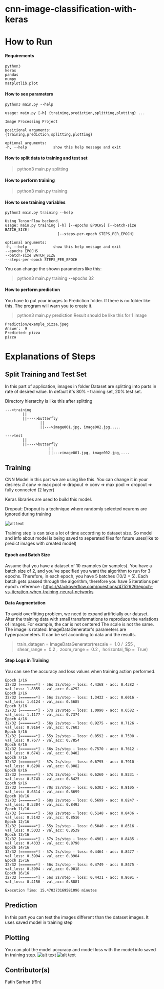 # cnn-image-classification-with-keras

# How to Run
#### Requirements
>
    python3
    keras
    pandas
    numpy
    matplotlib.plot
#### How to see parameters
>
    python3 main.py --help
>

    usage: main.py [-h] {training,prediction,splitting,plotting} ...

    Image Processing Project

    positional arguments:
    {training,prediction,splitting,plotting}

    optional arguments:
    -h, --help            show this help message and exit


#### How to split data to training and test set
> python3 main.py splitting

#### How to perform training
> python3 main.py training 

#### How to see training variables
>
    python3 main.py training --help
>
    Using TensorFlow backend.
    usage: main.py training [-h] [--epochs EPOCHS] [--batch-size BATCH_SIZE]
                            [--steps-per-epoch STEPS_PER_EPOCH]

    optional arguments:
    -h, --help            show this help message and exit
    --epochs EPOCHS
    --batch-size BATCH_SIZE
    --steps-per-epoch STEPS_PER_EPOCH

You can change the shown parameters like this:
> python3 main.py training --epochs 32


#### How to perform prediction

You have to put your images to Prediction folder. If there is no folder like this. The program will warn you to create it.

> python3 main.py prediction
Result should be like this for 1 image
>
    Prediction/example_pizza.jpeg
    Answer:  9
    Predicted: pizza
    pizza

# Explanations of Steps
## Split Training and Test Set
In this part of application, images in folder Dataset are splitting into parts in rate of desired value. In default it's 80% - training set,  20% test set.

Directory hierarchy is like this after splitting
>
    --->training
            ||
            ||---->butterfly
                    ||
                    ||--->image001.jpg, image002.jpg,....

    --->test
            ||
            ||---->butterfly
                        ||
                        ||--->image001.jpg, image002.jpg,....

## Training

CNN Model in this part we are using like this. You can change it in your desires:
    # conv => max pool => dropout => conv => max pool => dropout => fully connected (2 layer)

Keras libraries are used to build this model.

Dropout: Dropout is a technique where randomly selected neurons are ignored during training

![alt text](./figures/Figure_3.jpg)

Training step is can take a lot of time according to dataset size. So model and info about model is being saved to seperated files for future uses(like to predict images with created model)
#### Epoch and Batch Size
Assume that you have a dataset of 10 examples (or samples). You have a batch size of 2, and you've specified you want the algorithm to run for 3 epochs. Therefore, in each epoch, you have 5 batches (10/2 = 5). Each batch gets passed through the algorithm, therefore you have 5 iterations per epoch.
reference : https://stackoverflow.com/questions/4752626/epoch-vs-iteration-when-training-neural-networks

#### Data Augmentation
 To avoid overfitting problem, we need to expand artificially our dataset. Alter the training data with small transformations to reproduce the variations of images. For example, the car is not centered The scale is not the same. The image is rotated. ImageDataGenerator's parameters are hyperparameters. It can be set according to data and the results.
 >train_datagen = ImageDataGenerator(rescale​ = ​ 1.0​ / ​ 255​ , ​ shear_range​ = ​ 0.2​ , ​ zoom_range​ = ​ 0.2​ , ​ horizontal_flip​ = ​ True)

#### Step Logs in Training
You can see the accuracy and loss values when training action performed.
>
    Epoch 1/16
    32/32 [=======*] - 56s 2s/step - loss: 4.4368 - acc: 0.4382 - val_loss: 1.8855 - val_acc: 0.4292
    Epoch 2/16
    32/32 [=======*] - 56s 2s/step - loss: 1.3432 - acc: 0.6016 - val_loss: 1.6124 - val_acc: 0.5685
    Epoch 3/16
    32/32 [=======*] - 57s 2s/step - loss: 1.0990 - acc: 0.6582 - val_loss: 1.1177 - val_acc: 0.7374
    Epoch 4/16
    32/32 [=======*] - 56s 2s/step - loss: 0.9275 - acc: 0.7126 - val_loss: 0.9164 - val_acc: 0.7603
    Epoch 5/16
    32/32 [=======*] - 55s 2s/step - loss: 0.8592 - acc: 0.7508 - val_loss: 0.7677 - val_acc: 0.7854
    Epoch 6/16
    32/32 [=======*] - 56s 2s/step - loss: 0.7570 - acc: 0.7612 - val_loss: 0.6741 - val_acc: 0.8402
    Epoch 7/16
    32/32 [=======*] - 57s 2s/step - loss: 0.6795 - acc: 0.7910 - val_loss: 0.6298 - val_acc: 0.8082
    Epoch 8/16
    32/32 [=======*] - 57s 2s/step - loss: 0.6260 - acc: 0.8231 - val_loss: 0.5743 - val_acc: 0.8425
    Epoch 9/16
    32/32 [=======*] - 70s 2s/step - loss: 0.6303 - acc: 0.8105 - val_loss: 0.6314 - val_acc: 0.8699
    Epoch 10/16
    32/32 [=======*] - 68s 2s/step - loss: 0.5699 - acc: 0.8247 - val_loss: 0.5304 - val_acc: 0.8493
    Epoch 11/16
    32/32 [=======*] - 56s 2s/step - loss: 0.5148 - acc: 0.8436 - val_loss: 0.5142 - val_acc: 0.8516
    Epoch 12/16
    32/32 [=======*] - 55s 2s/step - loss: 0.5040 - acc: 0.8516 - val_loss: 0.5033 - val_acc: 0.8539
    Epoch 13/16
    32/32 [=======*] - 57s 2s/step - loss: 0.4961 - acc: 0.8485 - val_loss: 0.4333 - val_acc: 0.8790
    Epoch 14/16
    32/32 [=======*] - 57s 2s/step - loss: 0.4464 - acc: 0.8477 - val_loss: 0.3994 - val_acc: 0.8904
    Epoch 15/16
    32/32 [=======*] - 56s 2s/step - loss: 0.4749 - acc: 0.8475 - val_loss: 0.3994 - val_acc: 0.9018
    Epoch 16/16
    32/32 [=======*] - 56s 2s/step - loss: 0.4431 - acc: 0.8691 - val_loss: 0.4150 - val_acc: 0.8881

    Execution Time: 15.470373169581096 minutes



## Prediction
In this part you can test the images different than the dataset images. It uses saved model in training step
## Plotting
You can plot the model accuracy and model loss with the model info saved in training step. 
![alt text](./figures/Figure_1.png)
![alt text](./figures/Figure_2.png)

## Contributor(s)
Fatih Sarhan (f9n)
